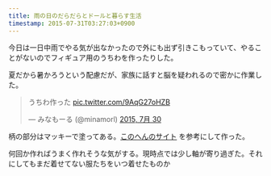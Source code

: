 ```yaml
---
title: 雨の日のだらだらとドールと暮らす生活
timestamp: 2015-07-31T03:27:03+0900
---
```


今日は一日中雨でやる気が出なかったので外にも出ず引きこもっていて、やることがないのでフィギュア用のうちわを作ったりした。

夏だから暑かろうという配慮だが、家族に話すと脳を疑われるので密かに作業した。

<blockquote class="twitter-tweet" lang="ja"><p lang="ja" dir="ltr">うちわ作った <a href="http://t.co/9AqG27oHZB">pic.twitter.com/9AqG27oHZB</a></p>&mdash; みなもーる (@minamorl) <a href="https://twitter.com/minamorl/status/626655898287542277">2015, 7月 30</a></blockquote>
<script async src="//platform.twitter.com/widgets.js" charset="utf-8"></script>

柄の部分はマッキーで塗ってある。<a href="http://ameblo.jp/prius-doll/entry-11882946778.html">このへんのサイト</a> を参考にして作った。

何回か作ればうまく作れそうな気がする。現時点では少し軸が寄り過ぎた。それにしてもまだ着せてない服たちをいつ着せたものか
